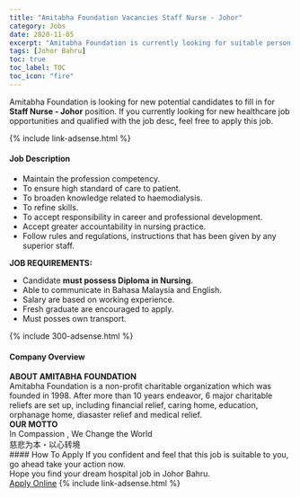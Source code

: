 ```yaml
---
title: "Amitabha Foundation Vacancies Staff Nurse - Johor" 
category: Jobs 
date: 2020-11-05 
excerpt: "Amitabha Foundation is currently looking for suitable person to fill in the Staff Nurse - Johor which positioned at Johor Bahru" 
tags: [Johor Bahru] 
toc: true 
toc_label: TOC 
toc_icon: "fire" 
--- 
```


<p>Amitabha Foundation is looking for new potential candidates to fill in for <b>Staff Nurse - Johor</b> position. If you currently looking for new healthcare job opportunities and qualified with the job desc, feel free to apply this job.
</p>{% include link-adsense.html %} 
<div><div><div><h4>Job Description</h4></div></div><div><div><span><div><ul><li>Maintain the profession competency.&#160;</li><li>To ensure high standard of care to patient.</li><li>To broaden knowledge related to haemodialysis.</li><li>To refine skills.&#160;</li><li>To accept responsibility in career and professional development.&#160;</li><li>Accept greater accountability in nursing practice.&#160;</li><li>Follow rules and regulations, instructions that has been given by any superior staff.</li></ul><div><strong>JOB REQUIREMENTS:</strong></div><ul><li>Candidate <strong>must possess Diploma in Nursing</strong>.</li><li>Able to communicate in Bahasa Malaysia and English.</li><li>Salary are based on working experience.</li><li>Fresh graduate are encouraged to apply.</li><li>Must posses own transport.</li></ul></div></span></div></div></div> 
{% include 300-adsense.html %} 
<div><div><div><h4>Company Overview</h4></div></div><div><div><span><div><div>
<div><strong>ABOUT AMITABHA FOUNDATION</strong></div>
<div>Amitabha Foundation is a non-profit charitable organization which was founded in 1998. After more than 10 years endeavor, 6 major charitable reliefs are set up, including financial relief, caring home, education, orphanage home, diasaster relief and medical relief.</div>
</div>
<div><strong>OUR MOTTO</strong></div>
<div>
<div>In Compassion , We Change the World</div>
<div>
<div>&#24904;&#24754;&#20026;&#26412;&#12539;&#20197;&#24515;&#36716;&#22659;</div>
</div>
</div></div></span></div></div></div> 
#### How To Apply 
If you confident and feel that this job is suitable to you, go ahead take your action now. <br/> 
Hope you find your dream hospital job in Johor Bahru. <br/> 
<a href="https://www.jobstreet.com.my/en/job/staff-nurse-johor-4408206?jobId=jobstreet-my-job-4408206&sectionRank=20&token=0~72c55e94-f76b-4174-8135-a05f854efff6&fr=SRP%20View%20In%20New%20Ta" class="btn btn--warning" target="_blank" rel="nofollow noopenner">Apply Online</a> 
{% include link-adsense.html %} 
